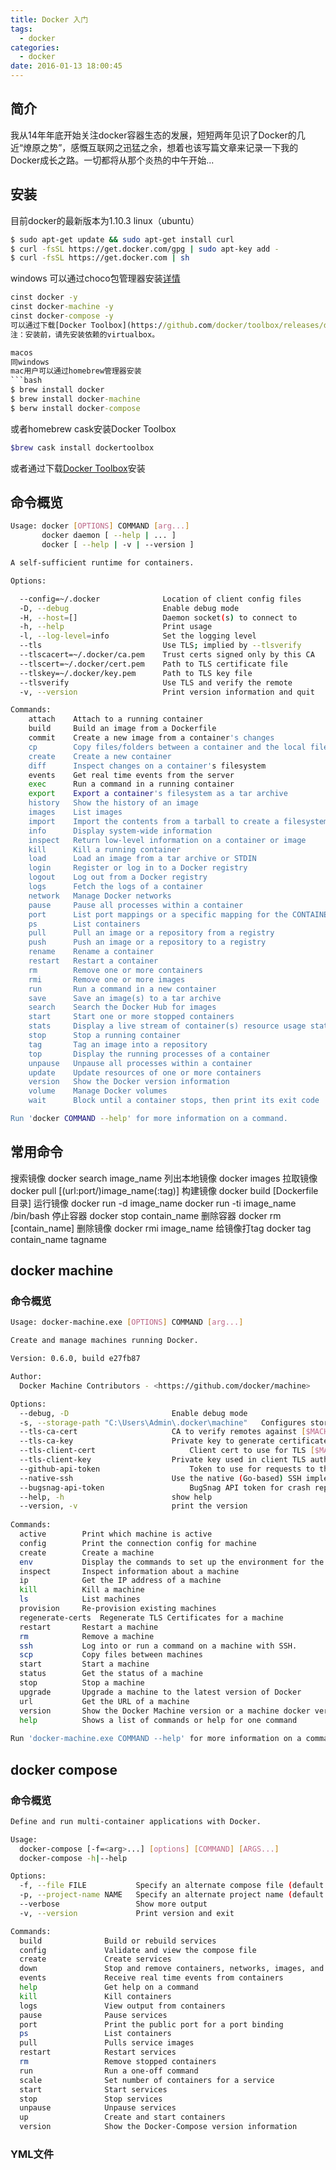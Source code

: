 ```yaml
---
title: Docker 入门
tags:
  - docker
categories:
  - docker
date: 2016-01-13 18:00:45
---
```



## 简介 ##
我从14年年底开始关注docker容器生态的发展，短短两年见识了Docker的几近“燎原之势”，感慨互联网之迅猛之余，想着也该写篇文章来记录一下我的Docker成长之路。一切都将从那个炎热的中午开始...

## 安装 ##
目前docker的最新版本为1.10.3
linux（ubuntu）
```bash
$ sudo apt-get update && sudo apt-get install curl
$ curl -fsSL https://get.docker.com/gpg | sudo apt-key add -
$ curl -fsSL https://get.docker.com | sh
```

windows
可以通过choco包管理器安装[详情](/howto-use-windows-choco.md)
```cmd
cinst docker -y
cinst docker-machine -y
cinst docker-compose -y
可以通过下载[Docker Toolbox](https://github.com/docker/toolbox/releases/download/v1.10.3/DockerToolbox-1.10.3.exe)安装，Toolbox集成了Docker Engine,docker-machine,docker-compose以及Kitematic Beta版
注：安装前，请先安装依赖的virtualbox。

macos
同windows
mac用户可以通过homebrew管理器安装
```bash
$ brew install docker
$ brew install docker-machine
$ berw install docker-compose
```
或者homebrew cask安装Docker Toolbox
```bash
$brew cask install dockertoolbox
```
或者通过下载[Docker Toolbox](https://github.com/docker/toolbox/releases/download/v1.10.3/DockerToolbox-1.10.3.pkg)安装

## 命令概览 ##
```bash
Usage: docker [OPTIONS] COMMAND [arg...]
       docker daemon [ --help | ... ]
       docker [ --help | -v | --version ]

A self-sufficient runtime for containers.

Options:

  --config=~/.docker              Location of client config files
  -D, --debug                     Enable debug mode
  -H, --host=[]                   Daemon socket(s) to connect to
  -h, --help                      Print usage
  -l, --log-level=info            Set the logging level
  --tls                           Use TLS; implied by --tlsverify
  --tlscacert=~/.docker/ca.pem    Trust certs signed only by this CA
  --tlscert=~/.docker/cert.pem    Path to TLS certificate file
  --tlskey=~/.docker/key.pem      Path to TLS key file
  --tlsverify                     Use TLS and verify the remote
  -v, --version                   Print version information and quit

Commands:
    attach    Attach to a running container
    build     Build an image from a Dockerfile
    commit    Create a new image from a container's changes
    cp        Copy files/folders between a container and the local filesystem
    create    Create a new container
    diff      Inspect changes on a container's filesystem
    events    Get real time events from the server
    exec      Run a command in a running container
    export    Export a container's filesystem as a tar archive
    history   Show the history of an image
    images    List images
    import    Import the contents from a tarball to create a filesystem image
    info      Display system-wide information
    inspect   Return low-level information on a container or image
    kill      Kill a running container
    load      Load an image from a tar archive or STDIN
    login     Register or log in to a Docker registry
    logout    Log out from a Docker registry
    logs      Fetch the logs of a container
    network   Manage Docker networks
    pause     Pause all processes within a container
    port      List port mappings or a specific mapping for the CONTAINER
    ps        List containers
    pull      Pull an image or a repository from a registry
    push      Push an image or a repository to a registry
    rename    Rename a container
    restart   Restart a container
    rm        Remove one or more containers
    rmi       Remove one or more images
    run       Run a command in a new container
    save      Save an image(s) to a tar archive
    search    Search the Docker Hub for images
    start     Start one or more stopped containers
    stats     Display a live stream of container(s) resource usage statistics
    stop      Stop a running container
    tag       Tag an image into a repository
    top       Display the running processes of a container
    unpause   Unpause all processes within a container
    update    Update resources of one or more containers
    version   Show the Docker version information
    volume    Manage Docker volumes
    wait      Block until a container stops, then print its exit code

Run 'docker COMMAND --help' for more information on a command.

```

## 常用命令 ##
搜索镜像
docker search image_name
列出本地镜像
docker images
拉取镜像
docker pull [(url:port/)image_name(:tag)]
构建镜像
docker build [Dockerfile目录]
运行镜像
docker run -d image_name
docker run -ti image_name /bin/bash
停止容器
docker stop contain_name
删除容器
docker rm [contain_name]
删除镜像
docker rmi image_name
给镜像打tag
docker tag contain_name tagname

## docker machine ##
### 命令概览 ###
```bash
Usage: docker-machine.exe [OPTIONS] COMMAND [arg...]

Create and manage machines running Docker.

Version: 0.6.0, build e27fb87

Author:
  Docker Machine Contributors - <https://github.com/docker/machine>

Options:
  --debug, -D						Enable debug mode
  -s, --storage-path "C:\Users\Admin\.docker\machine"	Configures storage path [$MACHINE_STORAGE_PATH]
  --tls-ca-cert 					CA to verify remotes against [$MACHINE_TLS_CA_CERT]
  --tls-ca-key 						Private key to generate certificates [$MACHINE_TLS_CA_KEY]
  --tls-client-cert 					Client cert to use for TLS [$MACHINE_TLS_CLIENT_CERT]
  --tls-client-key 					Private key used in client TLS auth [$MACHINE_TLS_CLIENT_KEY]
  --github-api-token 					Token to use for requests to the Github API [$MACHINE_GITHUB_API_TOKEN]
  --native-ssh						Use the native (Go-based) SSH implementation. [$MACHINE_NATIVE_SSH]
  --bugsnag-api-token 					BugSnag API token for crash reporting [$MACHINE_BUGSNAG_API_TOKEN]
  --help, -h						show help
  --version, -v						print the version
  
Commands:
  active		Print which machine is active
  config		Print the connection config for machine
  create		Create a machine
  env			Display the commands to set up the environment for the Docker client
  inspect		Inspect information about a machine
  ip			Get the IP address of a machine
  kill			Kill a machine
  ls			List machines
  provision		Re-provision existing machines
  regenerate-certs	Regenerate TLS Certificates for a machine
  restart		Restart a machine
  rm			Remove a machine
  ssh			Log into or run a command on a machine with SSH.
  scp			Copy files between machines
  start			Start a machine
  status		Get the status of a machine
  stop			Stop a machine
  upgrade		Upgrade a machine to the latest version of Docker
  url			Get the URL of a machine
  version		Show the Docker Machine version or a machine docker version
  help			Shows a list of commands or help for one command
  
Run 'docker-machine.exe COMMAND --help' for more information on a command.

```

## docker compose ##
### 命令概览 ###

```bash
Define and run multi-container applications with Docker.

Usage:
  docker-compose [-f=<arg>...] [options] [COMMAND] [ARGS...]
  docker-compose -h|--help

Options:
  -f, --file FILE           Specify an alternate compose file (default: docker-compose.yml)
  -p, --project-name NAME   Specify an alternate project name (default: directory name)
  --verbose                 Show more output
  -v, --version             Print version and exit

Commands:
  build              Build or rebuild services
  config             Validate and view the compose file
  create             Create services
  down               Stop and remove containers, networks, images, and volumes
  events             Receive real time events from containers
  help               Get help on a command
  kill               Kill containers
  logs               View output from containers
  pause              Pause services
  port               Print the public port for a port binding
  ps                 List containers
  pull               Pulls service images
  restart            Restart services
  rm                 Remove stopped containers
  run                Run a one-off command
  scale              Set number of containers for a service
  start              Start services
  stop               Stop services
  unpause            Unpause services
  up                 Create and start containers
  version            Show the Docker-Compose version information
```

### YML文件 ###
